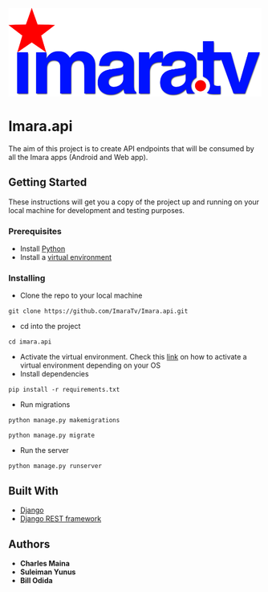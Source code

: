 ![Imara Logo](screenshots/logo.png)
# Imara.api

The aim of this project is to create API endpoints that will be consumed by all the Imara apps (Android and Web app).

## Getting Started

These instructions will get you a copy of the project up and running on your local machine for development and testing purposes.

### Prerequisites

* Install [Python](https://www.python.org/downloads/)
* Install a [virtual environment](https://packaging.python.org/guides/installing-using-pip-and-virtual-environments/)

### Installing
* Clone the repo to your local machine
```
git clone https://github.com/ImaraTv/Imara.api.git
```
* cd into the project
```
cd imara.api
```
* Activate the virtual environment. Check this [link](https://packaging.python.org/guides/installing-using-pip-and-virtual-environments/) on how to activate a virtual environment depending on your OS
* Install dependencies
```
pip install -r requirements.txt
```
* Run migrations
```
python manage.py makemigrations
```
```
python manage.py migrate
```
* Run the server
```
python manage.py runserver
```

## Built With
* [Django](https://www.djangoproject.com)
* [Django REST framework](https://www.django-rest-framework.org)

## Authors
* **Charles Maina**
* **Suleiman Yunus**
* **Bill Odida**
